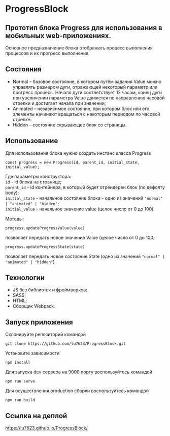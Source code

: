 # ProgressBlock

## Прототип блока Progress для использования в мобильных web-приложениях.
Основное предназначение блока отображать процесс выполнения процессов и их прогресс
выполнения.

## Состояния
- Normal – базовое состояние, в котором путём задания Value можно управлять
размером дуги, отражающей некоторый параметр или прогресс процесс. Начало
дуги соответствует 12 часам, конец дуги при увеличении параметра Value
движется по направлению часовой стрелки и достигает начала при значении;
- Animated – независимое состояние, при котором блок или его элементы
начинают вращаться с некоторым периодом по часовой стрелке.
- Hidden – состояние скрывающее блок со страницы.

## Использование
Для использования блока нужно создать инстанс класса Progress
```
const progress = new Progress(id, parent_id, initial_state, initial_value);
```
Где параметры конструктора:   
`id` - id блока на странице;    
`parent_id` - id контейнера, в который будет отрендерен блок (по дефолту body);   
`initial_state` - начальное состояние блока - одно из значений `"normal" | "animated" | "hidden"`;    
`initial_value` - начальное значение value (целое число от 0 до 100). 

Методы:
```
progress.updateProgressValue(value)
```
позволяет передать новое значение Value (целое число от 0 до 100)
```
progress.updateProgressState(state)
```
позволяет передать новое состояние State (одно из значений `"normal" | "animated" | "hidden"`)

## Технологии
- JS без библиотек и фреймворков;
- SASS;
- HTML;
- Сборщик Webpack.

## Запуск приложения
Склонируйте репозиторий командой 
```
git clone https://github.com/lu7623/ProgressBlock.git
```
Установите зависимости 
```
npm install
```
Для запуска dev сервера на 9000 порту воспользуйтесь командой 
```
npm run serve
```
Для осуществления production сборки воспользуйтесь командой
```
npm run build
```

## Ссылка на деплой 
https://lu7623.github.io/ProgressBlock/
